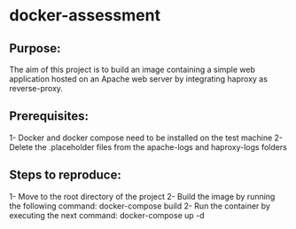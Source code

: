 # docker-assessment

Purpose:
-------

The aim of this project is to build an image containing a simple web application hosted on an Apache web server by integrating haproxy as reverse-proxy.

Prerequisites:
-------------

1- Docker and docker compose need to be installed on the test machine
2- Delete the .placeholder files from the apache-logs and haproxy-logs folders

Steps to reproduce:
-------------------

1- Move to the root directory of the project
2- Build the image by running the following command:
   docker-compose build
2- Run the container by executing the next command:
   docker-compose up -d